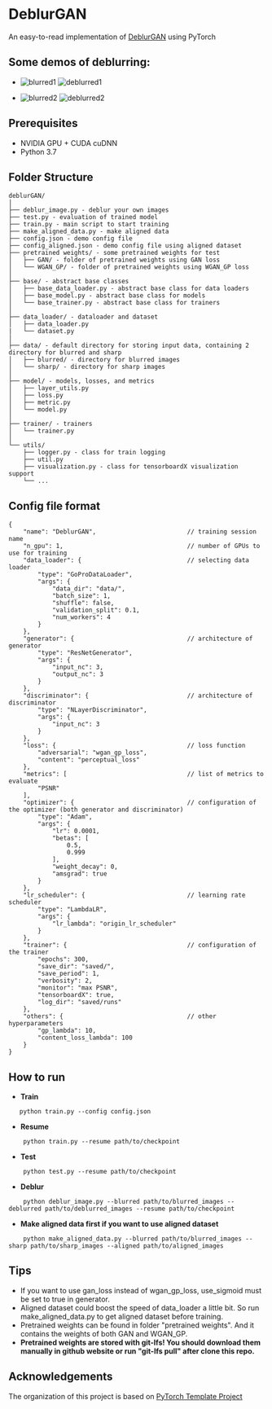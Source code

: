 # DeblurGAN

An easy-to-read implementation of [DeblurGAN](https://arxiv.org/pdf/1711.07064.pdf) using PyTorch  

## Some demos of deblurring:  
- ![blurred1](demo_pic/1.png) ![deblurred1](demo_pic/deblurred1.png)
  
- ![blurred2](demo_pic/2.png) ![deblurred2](demo_pic/deblurred2.png) 

## Prerequisites
- NVIDIA GPU + CUDA cuDNN
- Python 3.7

## Folder Structure
  ```
  deblurGAN/
  │
  ├── deblur_image.py - deblur your own images
  ├── test.py - evaluation of trained model
  ├── train.py - main script to start training
  ├── make_aligned_data.py - make aligned data
  ├── config.json - demo config file
  ├── config_aligned.json - demo config file using aligned dataset
  ├── pretrained weights/ - some pretrained weights for test
  │   ├── GAN/ - folder of pretrained weights using GAN loss
  │   └── WGAN_GP/ - folder of pretrained weights using WGAN_GP loss
  │
  ├── base/ - abstract base classes
  │   ├── base_data_loader.py - abstract base class for data loaders
  │   ├── base_model.py - abstract base class for models
  │   └── base_trainer.py - abstract base class for trainers
  │
  ├── data_loader/ - dataloader and dataset
  │   ├── data_loader.py
  |   └── dataset.py 
  │
  ├── data/ - default directory for storing input data, containing 2 directory for blurred and sharp
  │   ├── blurred/ - directory for blurred images
  │   └── sharp/ - directory for sharp images
  │
  ├── model/ - models, losses, and metrics
  │   ├── layer_utils.py
  │   ├── loss.py
  │   ├── metric.py
  │   └── model.py
  │
  ├── trainer/ - trainers
  │   └── trainer.py
  │
  └── utils/
      ├── logger.py - class for train logging
      ├── util.py
      ├── visualization.py - class for tensorboardX visualization support
      └── ...
  ```

## Config file format
```
{
    "name": "DeblurGAN",                         // training session name
    "n_gpu": 1,                                  // number of GPUs to use for training
    "data_loader": {                             // selecting data loader
        "type": "GoProDataLoader",
        "args": {
            "data_dir": "data/",
            "batch_size": 1,
            "shuffle": false,
            "validation_split": 0.1,
            "num_workers": 4
        }
    },
    "generator": {                               // architecture of generator
        "type": "ResNetGenerator",
        "args": {
            "input_nc": 3,
            "output_nc": 3
        }
    },
    "discriminator": {                           // architecture of discriminator
        "type": "NLayerDiscriminator",
        "args": {
            "input_nc": 3
        }
    },
    "loss": {                                    // loss function
        "adversarial": "wgan_gp_loss",
        "content": "perceptual_loss"
    },
    "metrics": [                                 // list of metrics to evaluate 
        "PSNR"
    ],
    "optimizer": {                               // configuration of the optimizer (both generator and discriminator)
        "type": "Adam",
        "args": {
            "lr": 0.0001,
            "betas": [
                0.5,
                0.999
            ],
            "weight_decay": 0,
            "amsgrad": true
        }
    },
    "lr_scheduler": {                            // learning rate scheduler
        "type": "LambdaLR",
        "args": {
            "lr_lambda": "origin_lr_scheduler"
        }
    },
    "trainer": {                                 // configuration of the trainer
        "epochs": 300,
        "save_dir": "saved/",
        "save_period": 1,
        "verbosity": 2,
        "monitor": "max PSNR",
        "tensorboardX": true,
        "log_dir": "saved/runs"
    },
    "others": {                                  // other hyperparameters
        "gp_lambda": 10,
        "content_loss_lambda": 100
    }
}
```

## How to run
* **Train**
 ```
    python train.py --config config.json
 ```
 
* **Resume**
```
    python train.py --resume path/to/checkpoint
```

* **Test**
```
    python test.py --resume path/to/checkpoint
```

* **Deblur**
```
    python deblur_image.py --blurred path/to/blurred_images --deblurred path/to/deblurred_images --resume path/to/checkpoint
```

* **Make aligned data first if you want to use aligned dataset**
```
    python make_aligned_data.py --blurred path/to/blurred_images --sharp path/to/sharp_images --aligned path/to/aligned_images
```

## Tips
- If you want to use gan_loss instead of wgan_gp_loss, use_sigmoid must be set to true in generator.
- Aligned dataset could boost the speed of data_loader a little bit. So run make_aligned_data.py to get aligned dataset before training.
- Pretrained weights can be found in folder "pretrained weights". And it contains the weights of both GAN and WGAN_GP.
- **Pretrained weights are stored with git-lfs! You should download them manually in github website or run "git-lfs pull" after clone this repo.**

## Acknowledgements
The organization of this project is based on [PyTorch Template Project](https://github.com/victoresque/pytorch-template)